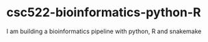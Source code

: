 # csc522-bioinformatics-python-R
I am building a bioinformatics pipeline with python, R and snakemake

